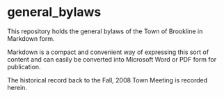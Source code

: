 # general_bylaws

This repository holds the general bylaws of the Town of Brookline in Markdown form.

Markdown is a compact and convenient way of expressing this sort of content and can easily be converted into Microsoft Word or PDF form for publication.

The historical record back to the Fall, 2008 Town Meeting is recorded herein.
